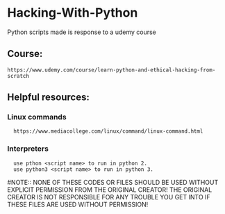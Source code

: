 # Hacking-With-Python
  Python scripts made is response to a udemy course

  ## Course:
    https://www.udemy.com/course/learn-python-and-ethical-hacking-from-scratch

  ## Helpful resources:
  ### Linux commands
      https://www.mediacollege.com/linux/command/linux-command.html
  ### Interpreters 
      use pthon <script name> to run in python 2.
      use python3 <script name> to run in python 3.
  


#NOTE::
NONE OF THESE CODES OR FILES SHOULD BE USED WITHOUT EXPLICIT PERMISSION FROM THE ORIGINAL CREATOR! THE ORIGINAL CREATOR IS NOT RESPONSIBLE FOR ANY TROUBLE YOU GET INTO IF THESE FILES ARE USED WITHOUT PERMISSION!
